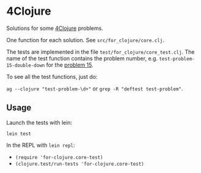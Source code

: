 # 4Clojure

Solutions for some [4Clojure](https://4clojure.com) problems.

One function for each solution. See `src/for_clojure/core.clj`.

The tests are implemented in the file `test/for_clojure/core_test.clj`. The name
of the test function contains the problem number,
e.g. `test-problem-15-double-down` for
the [problem 15](https://www.4clojure.com/problem/15).

To see all the test functions, just do:

`ag --clojure "test-problem-\d+"` or `grep -R "deftest test-problem"`.

## Usage

Launch the tests with lein:

`lein test`

In the REPL with `lein repl`:

- `(require 'for-clojure.core-test)`
- `(clojure.test/run-tests 'for-clojure.core-test)`
